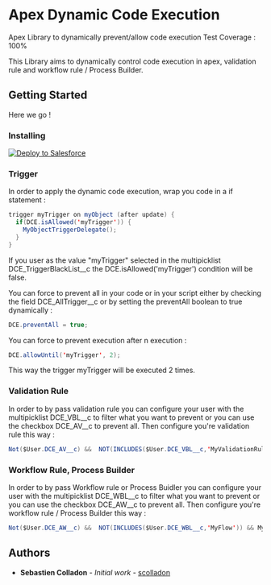 # Apex Dynamic Code Execution
Apex Library to dynamically prevent/allow code execution
Test Coverage : 100%

This Library aims to dynamically control code execution in apex, validation rule and workflow rule / Process Builder.

## Getting Started

Here we go !

### Installing

<a href="https://githubsfdeploy.herokuapp.com?owner=scolladon&repo=DCE">
  <img alt="Deploy to Salesforce" src="https://raw.githubusercontent.com/afawcett/githubsfdeploy/master/src/main/webapp/resources/img/deploy.png">
</a>


### Trigger

In order to apply the dynamic code execution, wrap you code in a if statement :
```java
trigger myTrigger on myObject (after update) {
  if(DCE.isAllowed('myTrigger')) {
    MyObjectTriggerDelegate();
  } 
}
```

If you user as the value "myTrigger" selected in the multipicklist DCE_TriggerBlackList__c the DCE.isAllowed('myTrigger') condition will be false.

You can force to prevent all in your code or in your script either by checking the field DCE_AllTrigger__c or by setting the preventAll boolean to true dynamically :
```java
DCE.preventAll = true;
```

You can force to prevent execution after n execution :
```java
DCE.allowUntil('myTrigger', 2);
```
This way the trigger myTrigger will be executed 2 times.

### Validation Rule

In order to by pass validation rule you can configure your user with the multipicklist DCE_VBL__c to filter what you want to prevent or you can use the checkbox DCE_AV__c to prevent all.
Then configure you're validation rule this way :
```java
Not($User.DCE_AV__c) &&  NOT(INCLUDES($User.DCE_VBL__c,'MyValidationRule')) && MyConditions
```

### Workflow Rule, Process Builder
In order to by pass Workflow rule or Process Buidler you can configure your user with the multipicklist DCE_WBL__c to filter what you want to prevent or you can use the checkbox DCE_AW__c to prevent all.
Then configure you're workflow rule / Process Builder this way :
```java
Not($User.DCE_AW__c) &&  NOT(INCLUDES($User.DCE_WBL__c,'MyFlow')) && MyConditions
```

## Authors

* **Sebastien Colladon** - *Initial work* - [scolladon](https://github.com/scolladon)